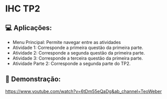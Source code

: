 # IHC TP2

## 💻 Aplicações:

* Menu Principal: Permite navegar entre as atividades
* Atividade 1: Corresponde a primeira questão da primeira parte.
* Atividade 2: Corresponde a segunda questão da primeira parte.
* Atividade 3: Corresponde a terceira questão da primeira parte.
* Atividade Parte 2: Corresponde a segunda parte do TP2.

## 🚀 Demonstração:

https://www.youtube.com/watch?v=6tDm55eQaDg&ab_channel=TeoWeber
